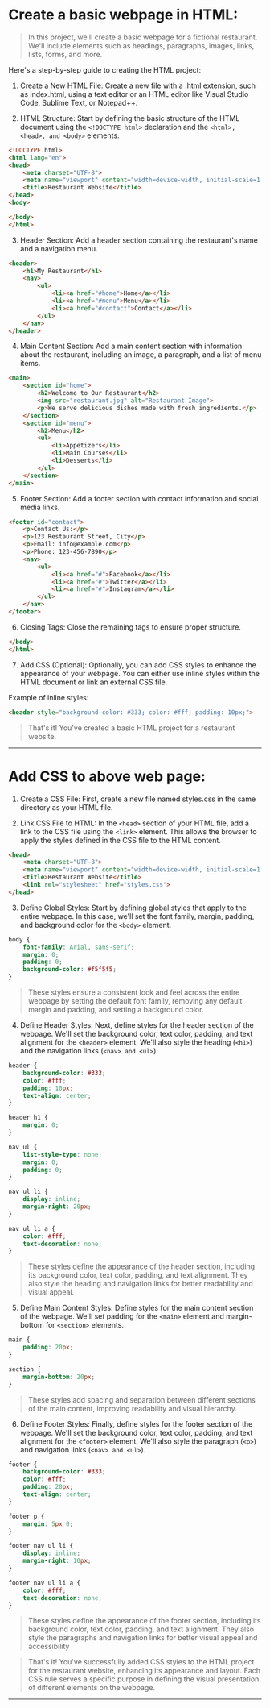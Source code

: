 # Create a basic webpage in HTML:

> In this project, we'll create a basic webpage for a fictional restaurant. We'll include elements such as headings, paragraphs, images, links, lists, forms, and more.

Here's a step-by-step guide to creating the HTML project:

1. Create a New HTML File:
Create a new file with a .html extension, such as index.html, using a text editor or an HTML editor like Visual Studio Code, Sublime Text, or Notepad++.

2. HTML Structure:
Start by defining the basic structure of the HTML document using the `<!DOCTYPE html>` declaration and the `<html>, <head>, and <body>` elements.

```html
<!DOCTYPE html>
<html lang="en">
<head>
    <meta charset="UTF-8">
    <meta name="viewport" content="width=device-width, initial-scale=1.0">
    <title>Restaurant Website</title>
</head>
<body>

</body>
</html>
```

3. Header Section:
Add a header section containing the restaurant's name and a navigation menu.

```html
<header>
    <h1>My Restaurant</h1>
    <nav>
        <ul>
            <li><a href="#home">Home</a></li>
            <li><a href="#menu">Menu</a></li>
            <li><a href="#contact">Contact</a></li>
        </ul>
    </nav>
</header>
```

4. Main Content Section:
Add a main content section with information about the restaurant, including an image, a paragraph, and a list of menu items.

```html
<main>
    <section id="home">
        <h2>Welcome to Our Restaurant</h2>
        <img src="restaurant.jpg" alt="Restaurant Image">
        <p>We serve delicious dishes made with fresh ingredients.</p>
    </section>
    <section id="menu">
        <h2>Menu</h2>
        <ul>
            <li>Appetizers</li>
            <li>Main Courses</li>
            <li>Desserts</li>
        </ul>
    </section>
</main>
```

5. Footer Section:
Add a footer section with contact information and social media links.

```html
<footer id="contact">
    <p>Contact Us:</p>
    <p>123 Restaurant Street, City</p>
    <p>Email: info@example.com</p>
    <p>Phone: 123-456-7890</p>
    <nav>
        <ul>
            <li><a href="#">Facebook</a></li>
            <li><a href="#">Twitter</a></li>
            <li><a href="#">Instagram</a></li>
        </ul>
    </nav>
</footer>
```

6. Closing Tags:
Close the remaining tags to ensure proper structure.

```html
</body>
</html>
```

7. Add CSS (Optional):
Optionally, you can add CSS styles to enhance the appearance of your webpage. You can either use inline styles within the HTML document or link an external CSS file.

Example of inline styles:
```html
<header style="background-color: #333; color: #fff; padding: 10px;">
```

> That's it! You've created a basic HTML project for a restaurant website.

---

# Add CSS to above web page:

1. Create a CSS File:
First, create a new file named styles.css in the same directory as your HTML file.

2. Link CSS File to HTML:
In the `<head>` section of your HTML file, add a link to the CSS file using the `<link>` element. This allows the browser to apply the styles defined in the CSS file to the HTML content.

```html
<head>
    <meta charset="UTF-8">
    <meta name="viewport" content="width=device-width, initial-scale=1.0">
    <title>Restaurant Website</title>
    <link rel="stylesheet" href="styles.css">
</head>
```

3. Define Global Styles:
Start by defining global styles that apply to the entire webpage. In this case, we'll set the font family, margin, padding, and background color for the `<body>` element.

```css
body {
    font-family: Arial, sans-serif;
    margin: 0;
    padding: 0;
    background-color: #f5f5f5;
}
```

> These styles ensure a consistent look and feel across the entire webpage by setting the default font family, removing any default margin and padding, and setting a background color.

4. Define Header Styles:
Next, define styles for the header section of the webpage. We'll set the background color, text color, padding, and text alignment for the `<header>` element. We'll also style the heading (`<h1>`) and the navigation links (`<nav> and <ul>`).

```css
header {
    background-color: #333;
    color: #fff;
    padding: 10px;
    text-align: center;
}

header h1 {
    margin: 0;
}

nav ul {
    list-style-type: none;
    margin: 0;
    padding: 0;
}

nav ul li {
    display: inline;
    margin-right: 20px;
}

nav ul li a {
    color: #fff;
    text-decoration: none;
}
```

> These styles define the appearance of the header section, including its background color, text color, padding, and text alignment. They also style the heading and navigation links for better readability and visual appeal.

5. Define Main Content Styles:
Define styles for the main content section of the webpage. We'll set padding for the `<main>` element and margin-bottom for `<section>` elements.

```css
main {
    padding: 20px;
}

section {
    margin-bottom: 20px;
}
```

> These styles add spacing and separation between different sections of the main content, improving readability and visual hierarchy.

6. Define Footer Styles:
Finally, define styles for the footer section of the webpage. We'll set the background color, text color, padding, and text alignment for the `<footer>` element. We'll also style the paragraph (`<p>`) and navigation links (`<nav> and <ul>`).

```css
footer {
    background-color: #333;
    color: #fff;
    padding: 20px;
    text-align: center;
}

footer p {
    margin: 5px 0;
}

footer nav ul li {
    display: inline;
    margin-right: 10px;
}

footer nav ul li a {
    color: #fff;
    text-decoration: none;
}
```

> These styles define the appearance of the footer section, including its background color, text color, padding, and text alignment. They also style the paragraphs and navigation links for better visual appeal and accessibility

> That's it! You've successfully added CSS styles to the HTML project for the restaurant website, enhancing its appearance and layout. Each CSS rule serves a specific purpose in defining the visual presentation of different elements on the webpage.

---

